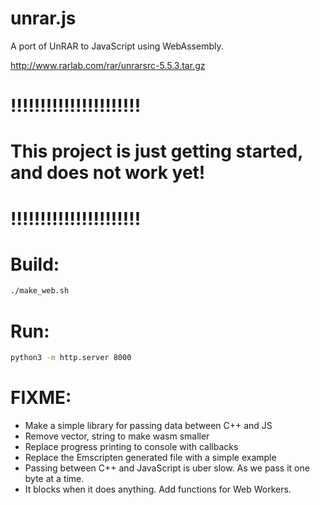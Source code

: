 # unrar.js

A port of UnRAR to JavaScript using WebAssembly.

http://www.rarlab.com/rar/unrarsrc-5.5.3.tar.gz

# !!!!!!!!!!!!!!!!!!!!!!
# This project is just getting started, and does not work yet!
# !!!!!!!!!!!!!!!!!!!!!!

# Build:
```bash
./make_web.sh
```

# Run:
```bash
python3 -m http.server 8000
```

# FIXME:
* Make a simple library for passing data between C++ and JS
* Remove vector, string to make wasm smaller
* Replace progress printing to console with callbacks
* Replace the Emscripten generated file with a simple example
* Passing between C++ and JavaScript is uber slow. As we pass it one byte at a time.
* It blocks when it does anything. Add functions for Web Workers.
